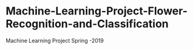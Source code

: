 # Machine-Learning-Project-Flower-Recognition-and-Classification
Machine Learning Project Spring -2019
